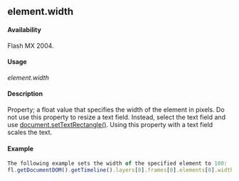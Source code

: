 ## element.width

#### Availability

Flash MX 2004.

#### Usage

*element.width*

#### Description

Property; a float value that specifies the width of the element in pixels.
Do not use this property to resize a text field. Instead, select the text field and use [document.setTextRectangle()](../Document_object/docu9846.md). Using this property with a text field scales the text.

#### Example

```javascript
The following example sets the width of the specified element to 100:
fl.getDocumentDOM().getTimeline().layers[0].frames[0].elements[0].width= 100;

```